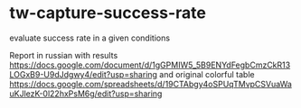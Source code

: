 # tw-capture-success-rate
evaluate success rate in a given conditions

Report in russian with results
https://docs.google.com/document/d/1gGPMIW5_5B9ENYdFegbCmzCkR13LOGxB9-U9dJdgwy4/edit?usp=sharing
and original colorful table
https://docs.google.com/spreadsheets/d/19CTAbgy4oSPUqTMvpCSVuaWauKJlezK-0l22hxPsM6g/edit?usp=sharing
